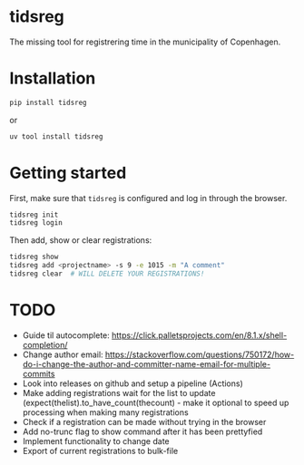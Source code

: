 # tidsreg

The missing tool for registrering time in the municipality of Copenhagen.

# Installation

```bash
pip install tidsreg
```
or
```bash
uv tool install tidsreg
```

# Getting started
First, make sure that `tidsreg` is configured and log in through the browser.
```bash
tidsreg init
tidsreg login
```

Then add, show or clear registrations:
```bash
tidsreg show
tidsreg add <projectname> -s 9 -e 1015 -m "A comment"
tidsreg clear  # WILL DELETE YOUR REGISTRATIONS!
```



# TODO
* Guide til autocomplete: https://click.palletsprojects.com/en/8.1.x/shell-completion/
* Change author email: https://stackoverflow.com/questions/750172/how-do-i-change-the-author-and-committer-name-email-for-multiple-commits
* Look into releases on github and setup a pipeline (Actions)
* Make adding registrations wait for the list to update (expect(thelist).to_have_count(thecount) - make it optional to speed up processing when making many registrations
* Check if a registration can be made without trying in the browser
* Add no-trunc flag to show command after it has been prettyfied
* Implement functionality to change date
* Export of current registrations to bulk-file
